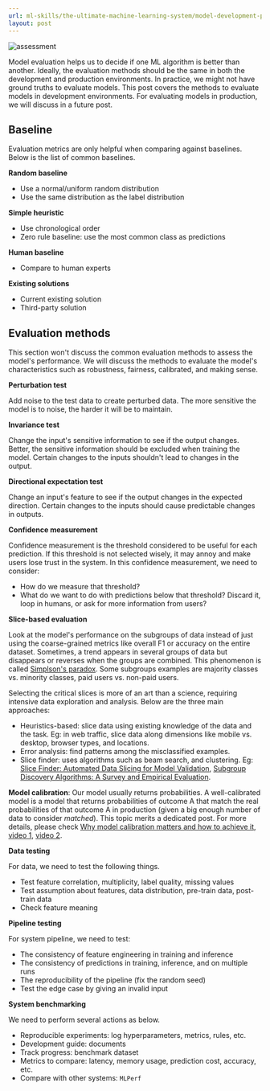 ```yaml
---
url: ml-skills/the-ultimate-machine-learning-system/model-development-part-2-evaluation
layout: post
---
```


![assessment][assessment]

Model evaluation helps us to decide if one ML algorithm is better than another. Ideally, the evaluation methods should be the same in both the development and production environments. In practice, we might not have ground truths to evaluate models. This post covers the methods to evaluate models in development environments. For evaluating models in production, we will discuss in a future post.

<toc>

## Baseline

Evaluation metrics are only helpful when comparing against baselines. Below is the list of common baselines.

**Random baseline**

- Use a normal/uniform random distribution
- Use the same distribution as the label distribution

**Simple heuristic**

- Use chronological order
- Zero rule baseline: use the most common class as predictions

**Human baseline**

- Compare to human experts

**Existing solutions**

- Current existing solution
- Third-party solution

## Evaluation methods

This section won't discuss the common evaluation methods to assess the model's performance. We will discuss the methods to evaluate the model's characteristics such as robustness, fairness, calibrated, and making sense.

**Perturbation test**

Add noise to the test data to create perturbed data. The more sensitive the model is to noise, the harder it will be to maintain.

**Invariance test**

Change the input's sensitive information to see if the output changes. Better, the sensitive information should be excluded when training the model. Certain changes to the inputs shouldn't lead to changes in the output.

**Directional expectation test**

Change an input's feature to see if the output changes in the expected direction. Certain changes to the inputs should cause predictable changes in outputs.

**Confidence measurement**

Confidence measurement is the threshold considered to be useful for each prediction. If this threshold is not selected wisely, it may annoy and make users lose trust in the system. In this confidence measurement, we need to consider:

- How do we measure that threshold?
- What do we want to do with predictions below that threshold? Discard it, loop in humans, or ask for more information from users?

**Slice-based evaluation**

Look at the model's performance on the subgroups of data instead of just using the coarse-grained metrics like overall F1 or accuracy on the entire dataset. Sometimes, a trend appears in several groups of data but disappears or reverses when the groups are combined. This phenomenon is called [Simplson's paradox](https://en.wikipedia.org/wiki/Simpson%27s_paradox). Some subgroups examples are majority classes vs. minority classes, paid users vs. non-paid users.

Selecting the critical slices is more of an art than a science, requiring intensive data exploration and analysis. Below are the three main approaches:

- Heuristics-based: slice data using existing knowledge of the data and the task. Eg: in web traffic, slice data along dimensions like mobile vs. desktop, browser types, and locations.
- Error analysis: find patterns among the misclassified examples.
- Slice finder: uses algorithms such as beam search, and clustering. Eg: [Slice Finder: Automated Data Slicing for Model Validation](https://ieeexplore.ieee.org/abstract/document/8731353), [Subgroup Discovery Algorithms: A Survey and Empirical Evaluation](https://jcst.ict.ac.cn/EN/10.1007/s11390-016-1647-1).

**Model calibration**: Our model usually returns probabilities. A well-calibrated model is a model that returns probabilities of outcome A that match the real probabilities of that outcome A in production (given a big enough number of data to consider _matched_). This topic merits a dedicated post. For more details, please check [Why model calibration matters and how to achieve it](https://www.unofficialgoogledatascience.com/2021/04/why-model-calibration-matters-and-how.html), [video 1](https://youtu.be/hWb-MIXKe-s), [video 2](https://youtu.be/AunotauS5yI).

**Data testing**

For data, we need to test the following things.

- Test feature correlation, multiplicity, label quality, missing values
- Test assumption about features, data distribution, pre-train data, post-train data
- Check feature meaning

**Pipeline testing**

For system pipeline, we need to test:

- The consistency of feature engineering in training and inference
- The consistency of predictions in training, inference, and on multiple runs
- The reproducibility of the pipeline (fix the random seed)
- Test the edge case by giving an invalid input

**System benchmarking**

We need to perform several actions as below.

- Reproducible experiments: log hyperparameters, metrics, rules, etc.
- Development guide: documents
- Track progress: benchmark dataset
- Metrics to compare: latency, memory usage, prediction cost, accuracy, etc.
- Compare with other systems: `MLPerf`

<!-- MARKDOWN LINKS & IMAGES -->

[assessment]: /assets/images/ml-skills/the-ultimate-machine-learning-system/model-development-part-2-evaluation/assessment.jpg
